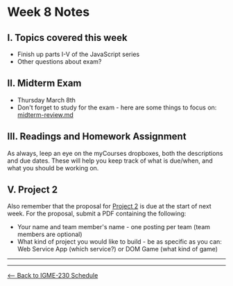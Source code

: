 # Week 8 Notes

## I. Topics covered this week
- Finish up parts I-V of the JavaScript series
- Other questions about exam?

## II. Midterm Exam
- Thursday March 8th
- Don't forget to study for the exam - here are some things to focus on: [midterm-review.md](../notes/midterm-review.md)

## III. Readings and Homework Assignment
As always, leep an eye on the myCourses dropboxes, both the descriptions and due dates. These will help you keep track of what is due/when, and what you should be working on.

## V. Project 2
Also remember that the proposal for [Project 2](../projects/project2.md) is due at the start of next week. For the proposal, submit a PDF containing the following:

- Your name and team member's name - one posting per team (team members are optional)
- What kind of project you would like to build - be as specific as you can: Web Service App (which service?) or DOM Game (what kind of game)

<hr><hr>

[<-- Back to IGME-230 Schedule](../schedule.md)
